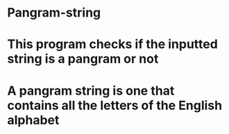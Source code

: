 # Pangram-string
# This program checks if the inputted string is a pangram or not
# A pangram string is one that contains all the letters of the English alphabet
